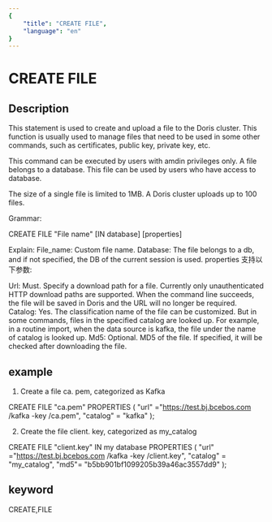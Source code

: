 ```yaml
---
{
    "title": "CREATE FILE",
    "language": "en"
}
---
```


<!-- 
Licensed to the Apache Software Foundation (ASF) under one
or more contributor license agreements.  See the NOTICE file
distributed with this work for additional information
regarding copyright ownership.  The ASF licenses this file
to you under the Apache License, Version 2.0 (the
"License"); you may not use this file except in compliance
with the License.  You may obtain a copy of the License at

  http://www.apache.org/licenses/LICENSE-2.0

Unless required by applicable law or agreed to in writing,
software distributed under the License is distributed on an
"AS IS" BASIS, WITHOUT WARRANTIES OR CONDITIONS OF ANY
KIND, either express or implied.  See the License for the
specific language governing permissions and limitations
under the License.
-->

# CREATE FILE

## Description

This statement is used to create and upload a file to the Doris cluster.
This function is usually used to manage files that need to be used in some other commands, such as certificates, public key, private key, etc.

This command can be executed by users with amdin privileges only.
A file belongs to a database. This file can be used by users who have access to database.

The size of a single file is limited to 1MB.
A Doris cluster uploads up to 100 files.

Grammar:

CREATE FILE "File name" [IN database]
[properties]

Explain:
File_name: Custom file name.
Database: The file belongs to a db, and if not specified, the DB of the current session is used.
properties 支持以下参数:

Url: Must. Specify a download path for a file. Currently only unauthenticated HTTP download paths are supported. When the command line succeeds, the file will be saved in Doris and the URL will no longer be required.
Catalog: Yes. The classification name of the file can be customized. But in some commands, files in the specified catalog are looked up. For example, in a routine import, when the data source is kafka, the file under the name of catalog is looked up.
Md5: Optional. MD5 of the file. If specified, it will be checked after downloading the file.

## example

1. Create a file ca. pem, categorized as Kafka

CREATE FILE "ca.pem"
PROPERTIES
(
"url" ="<https://test.bj.bcebos.com> /kafka -key /ca.pem",
"catalog" = "kafka"
);

2. Create the file client. key, categorized as my_catalog

CREATE FILE "client.key"
IN my database
PROPERTIES
(
"url" ="<https://test.bj.bcebos.com> /kafka -key /client.key",
"catalog" = "my_catalog",
"md5"= "b5bb901bf1099205b39a46ac3557dd9"
);

## keyword

CREATE,FILE
